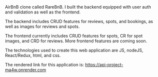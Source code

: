 AirBnB clone called RareBnB. I built the backend equipped with user auth and validation as well as the frontend.

The backend includes CRUD features for reviews, spots, and bookings, as well as images for reviews and spots.

The frontend currently includes CRUD features for spots, CR for spot images, and CRD for reviews. More frontend features are coming soon.

The technologies used to create this web application are JS, nodeJS, React/Redux, html, and css.

The rendered link for this application is: https://api-project-ma4w.onrender.com


